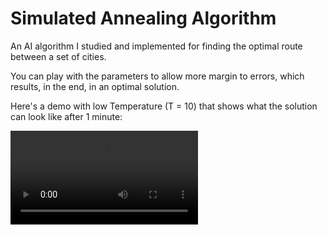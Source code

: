 # Simulated Annealing Algorithm

An AI algorithm I studied and implemented for finding the optimal route between a set of cities.

You can play with the parameters to allow more margin to errors, which results, in the end, in an optimal solution.

Here's a demo with low Temperature (T = 10) that shows what the solution can look like after 1 minute:

![demo](demo.mov)
